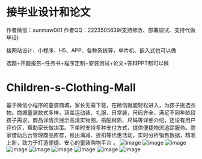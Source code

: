 # 接毕业设计和论文
作者微信：xunmaw001  作者QQ：2223505639(支持修改、部署调试、支持代做毕设)

接网站设计、小程序、H5、APP、各种系统等，单片机、嵌入式也可以做

选题+开题报告+任务书+程序定制+安装测试+论文+答辩PPT都可以做
# Children-s-Clothing-Mall
基于微信小程序的童装商城，家长无需下载，在微信就能轻松进入，为孩子挑选衣物。商城童装款式多样，涵盖运动装、礼服、日常装，尺码齐全，满足不同年龄段孩子需求。商品详情页展示高清实物图，搭配材质、尺码等详细介绍，还设有用户评价区，帮助家长做决策。下单时支持多种支付方式，提供便捷物流追踪服务。商家借助后台管理商品库存，推出满减、折扣等优惠活动，实时分析销售数据，精准上新，致力于打造便捷、安心的童装购物平台 。
![image](https://github.com/user-attachments/assets/13ed7f7a-c7b2-4c3f-b70f-664be928b94d)
![image](https://github.com/user-attachments/assets/34874957-30ee-4988-902f-9fbc913721b5)
![image](https://github.com/user-attachments/assets/d5f04113-95b2-4e4d-8b44-7a86a6d95b9f)
![image](https://github.com/user-attachments/assets/b434b83c-6b26-41b5-97a4-23c70b1b4707)
![image](https://github.com/user-attachments/assets/678298a6-0b33-47ad-84e4-2c9ad5e2de14)
![image](https://github.com/user-attachments/assets/5fda553b-7cf7-4218-a423-b440e1da492a)
![image](https://github.com/user-attachments/assets/904614bc-ba89-48b1-9bb2-3b651291270e)
![image](https://github.com/user-attachments/assets/7a9ae1c3-337b-4430-8c2d-6bd2e9ee0fa9)
![image](https://github.com/user-attachments/assets/345522be-9040-482f-acfc-d91a7edfbaa7)
